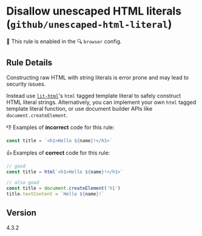# Disallow unescaped HTML literals (`github/unescaped-html-literal`)

💼 This rule is enabled in the 🔍 `browser` config.

<!-- end auto-generated rule header -->

## Rule Details

Constructing raw HTML with string literals is error prone and may lead to security issues.

Instead use [`lit-html`](https://github.com/Polymer/lit-html)'s `html` tagged template literal to safely construct HTML literal strings. Alternatively, you can implement your own `html` tagged template literal function, or use document builder APIs like `document.createElement`.

👎 Examples of **incorrect** code for this rule:

```js
const title = `<h1>Hello ${name}!</h1>`
```

👍 Examples of **correct** code for this rule:

```js
// good
const title = html`<h1>Hello ${name}!</h1>`
```

```js
// also good
const title = document.createElement('h1')
title.textContent = `Hello ${name}!`
```

## Version

4.3.2
